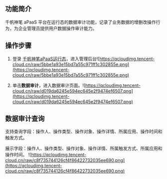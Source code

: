 ## 功能简介

千帆神笔 aPaaS 平台在运行态的数据审计功能，记录了业务数据的增删改操作行为，为企业管理员提供用户数据操作审计能力。

## 操作步骤

1. 登录 [千帆神笔aPaaS运行态](https://apaas.cloud.tencent.com/)，进入管理后台![https://qcloudimg.tencent-cloud.cn/raw/5bbe1a93e15bd7a55c971ff1c302855e.png](https://qcloudimg.tencent-cloud.cn/raw/5bbe1a93e15bd7a55c971ff1c302855e.png)

2. 单击**数据审计**，进入数据审计页面。![https://qcloudimg.tencent-cloud.cn/raw/d019da6245e594ec645e2f9474ef6507.png](https://qcloudimg.tencent-cloud.cn/raw/d019da6245e594ec645e2f9474ef6507.png)


## 数据审计查询

支持查询字段：操作人、操作类型、操作对象、操作详情、所属应用、操作时间和触发方式。

展示字段：操作人、操作类型、操作对象、操作详情、所属触发方式、所属应用和操作时间。
![https://qcloudimg.tencent-cloud.cn/raw/c8f735744126cf4f86422732035ee690.png](https://qcloudimg.tencent-cloud.cn/raw/c8f735744126cf4f86422732035ee690.png)
